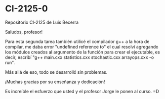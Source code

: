 # CI-2125-0
Repositorio CI-2125 de Luis Becerra

Saludos, profesor!

Para esta segunda tarea también utilicé el compilador g++
a la hora de compilar, me daba error "undefined reference to" el cual resolví agregando los módulos creados al argumento de la función para crear el ejecutable, es decir, escribí "g++ main.cxx statistics.cxx stochastic.cxx arrayops.cxx -o run".

Más allá de eso, todo se desarrolló sin problemas.

¡Muchas gracias por su enseñanza y dedicación!

Es increíble el esfuerzo que usted y el profesor Jorge le ponen al curso. =D